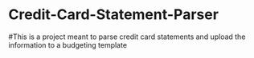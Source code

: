 # Credit-Card-Statement-Parser

#This is a project meant to parse credit card statements and upload the information to a budgeting template
